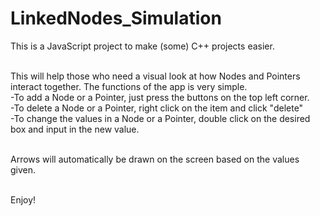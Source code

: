 # LinkedNodes_Simulation
This is a JavaScript project to make (some) C++ projects easier.<br /><br />

This will help those who need a visual look at how Nodes and Pointers interact together. The functions of the app is very simple.<br />
-To add a Node or a Pointer, just press the buttons on the top left corner.<br />
-To delete a Node or a Pointer, right click on the item and click "delete"<br />
-To change the values in a Node or a Pointer, double click on the desired box and input in the new value.<br /><br />

Arrows will automatically be drawn on the screen based on the values given.<br /><br />

Enjoy!

